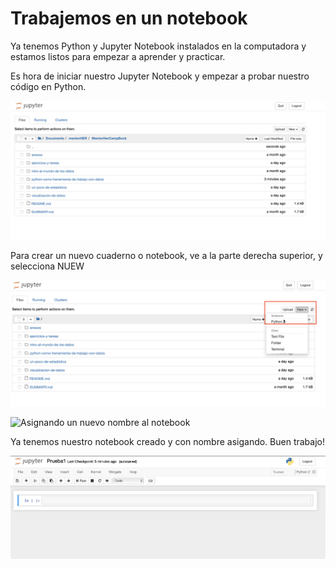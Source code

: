 # Trabajemos en un notebook

Ya tenemos Python y Jupyter Notebook instalados en la computadora y estamos listos para empezar a aprender y practicar.

Es hora de iniciar nuestro Jupyter Notebook y empezar a probar nuestro código en Python.


![Espacio de trabajo, donde creamos un nuevo folder para los ejercicios](jn1.jpg)


Para crear un nuevo cuaderno o notebook, ve a la parte derecha superior, y selecciona NUEW


![Creando un nuevo notebook](jn2.png)


![Asignando un nuevo nombre al notebook](jn3.jpng)


Ya tenemos nuestro notebook creado y con nombre asigando. Buen trabajo!


![Nuestro espacio de trabajo de aquí en adelante](jn4.png)
